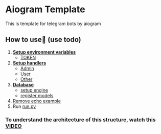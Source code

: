 # Aiogram Template
This is template for telegram bots by aiogram

## **How to use🤔 (use todo)**
1. [**Setup environment variables**](https://stackoverflow.com/questions/42708389/how-to-set-environment-variables-in-pycharm)
   - [TOKEN](https://telegram.me/BotFather)
2. [**Setup handlers**](bot/handlers)
   - [Admin](bot/handlers/admin/main.py)
   - [User](bot/handlers/user/main.py)
   - [Other](bot/handlers/main_menu.py)
3. [**Database**]()
   - [setup engine](bot/database/main.py)
   - [register models](bot/database/models/main.py)
4. [Remove echo example](bot/handlers/main_menu.py)
5. Run [run.py](run.py)

### To understand the architecture of this structure, watch this [VIDEO](https://www.youtube.com/watch?v=W-0YoEYBSwU&t=23s)